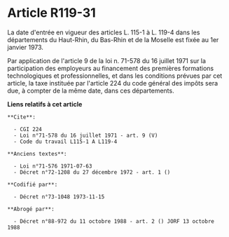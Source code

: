 # Article R119-31

La date d'entrée en vigueur des articles L. 115-1 à L. 119-4 dans les départements du Haut-Rhin, du Bas-Rhin et de la Moselle
est fixée au 1er janvier 1973.

Par application de l'article 9 de la loi n. 71-578 du 16 juillet 1971 sur la participation des employeurs au financement des
premières formations technologiques et professionnelles, et dans les conditions prévues par cet article, la taxe instituée
par l'article 224 du code général des impôts sera due, à compter de la même date, dans ces départements.

**Liens relatifs à cet article**

	**Cite**:

	  - CGI 224
	  - Loi n°71-578 du 16 juillet 1971 - art. 9 (V)
	  - Code du travail L115-1 A L119-4

	**Anciens textes**:

	  - Loi n°71-576 1971-07-63
	  - Décret n°72-1208 du 27 décembre 1972 - art. 1 ()

	**Codifié par**:

	  - Décret n°73-1048 1973-11-15

	**Abrogé par**:

	  - Décret n°88-972 du 11 octobre 1988 - art. 2 () JORF 13 octobre 1988
